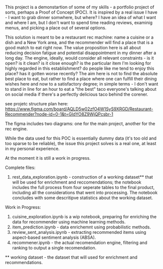 This project is a demonstartion of some of my skills - a portfolio project of sorts, perhaps a Proof of Concept (POC). It is inspired by a real issue I have - I want to grab dinner somwhere, but where? I have an idea of what I want and where I am, but I don't want to spend time reading reviews, examinig menus, and picking a place out of several options. 

This solution is meant to be a restaurant rec machine: name a cuisine or a dish and a New York area, and the recommender will find a place that is a good match to eat right now. The value proposition here is all about reducing decision fatigue and potential disappointment in my dinner after a long day. The engine, ideally, would consider all relevant constraints - is it open? is it clean? is it close enough? is the particular item I'm looking for highly regarded in this establishment? do people like me tend to enjoy this place? has it gotten worse recently? 
The aim here is not to find the absolute best place to eat, but rather to find a place where one can fulfill their dining wishes here and now to a satisfactory degree; in simple terms - I don't want to stand in line for an hour to eat a "the best" taco everyone's talking about on social media if there's a perfectly delicious taco behind the corener. 

see projetc structure plan here: 
https://www.figma.com/board/AQLD5w02zfO4W1SyS9XRGD/Restaurant-Recommender?node-id=0-1&t=GldYO8Z9WjQPcsbr-1

The figma includes two diagrams: one for the main project, another for the rec engine. 

While the data used for this POC is essentially dummy data (it's too old and too sparse to be reliable), the issue this project solves is a real one, at least in my personal experience. 

At the moment it is still a work in progress. 

Complete files: 
1. rest_data_exploration.ipynb - construction of a working dataset** that will be used for enrichment and reccomendations; the notebook includes the full process from four seperate tables to the final product, including all the considerations that went into processing. The notebook concludes with some descritipve statistics about the working dataset. 

Work in Progress: 
1. cuisine_exploration.ipynb is a wip notebook, preparing for enriching the data for recommender using machine learning methods.
2. item_prediction.ipynb - data enrichemnt using probabilistic methods.
3. review_sent_analysis.ipynb - extracting recommended items using aspect-based sentiment analysis (ABSA). 
4. recommener.ipynb - the actual recomendation engine, filtering and ranking to output a single recomendation.


** working dataset - the dataset that will used for enrichment and recommendations. 
